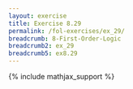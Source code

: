 ```yaml
---
layout: exercise
title: Exercise 8.29
permalink: /fol-exercises/ex_29/
breadcrumb: 8-First-Order-Logic
breadcrumb2: ex_29
breadcrumb5: ex8.29
---
```


{% include mathjax_support %}

